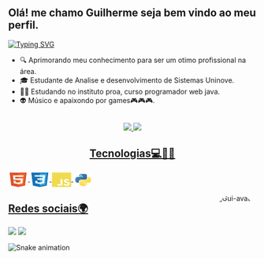 ## Olá! me chamo Guilherme seja bem vindo ao meu perfil.
[![Typing SVG](https://readme-typing-svg.herokuapp.com?color=%FFFF85ff&size=18&duration=6000&center=true&vCenter=true&width=600&lines=Hello+World+%3C3)](https://git.io/typing-svg)<br>


- 🔍 Aprimorando meu conhecimento para ser um otimo profissional na área.
- 🎓 Estudante de Analise e desenvolvimento de Sistemas Uninove.
- 👨‍💻 Estudando no instituto proa, curso programador web java.
- 👽 Músico e apaixondo por games🎮🎮🎮.
<br>
<div align="center">
  <a href="[https://github.com/GuiDEV1](https://github.com/Guipray)">
  <img height="180em"  src="https://github-readme-stats.vercel.app/api?username=Guipray&show_icons=true&theme=dark&include_all_commits=true&count_private=true"/> 
  <img height="180em" src="https://github-readme-stats.vercel.app/api/top-langs/?username=Guipray&layout=compact&langs_count=7&theme=dark"/>
</div>

 <h2 align="center">Tecnologias💻👨‍💻</h2>
<div style="display: inline_block">
  <img align="center" alt="Gui-HTML" height="30" width="40" src="https://raw.githubusercontent.com/devicons/devicon/master/icons/html5/html5-original.svg">
  <img align="center" alt="Gui-CSS" height="30" width="40" src="https://raw.githubusercontent.com/devicons/devicon/master/icons/css3/css3-original.svg">
  <img align="center" alt="Gui-Js" height="30" width="40" src="https://raw.githubusercontent.com/devicons/devicon/master/icons/javascript/javascript-plain.svg">
  <img align="center" alt="Gui-Python" height="30" width="40" src="https://raw.githubusercontent.com/devicons/devicon/master/icons/python/python-original.svg">
   
  <img align="right" alt="Gui-avatar" height="150" style="border-radius:50px;" src="https://user-images.githubusercontent.com/109701399/197629331-04f134ed-9b3f-4629-a087-cde5f9c745fc.png)
">
</div>
  
  ##
   <h2>Redes sociais🌍</h2>
<div>
  <a href="https://www.instagram.com/guipray/" target="_blank"><img src="https://img.shields.io/badge/-Instagram-%23E4405F?style=for-the-badge&logo=instagram&logoColor=white" target="_blank"></a>
  <a href="https://www.linkedin.com/in/guipray/" target="_blank"><img src="https://img.shields.io/badge/-LinkedIn-%230077B5?style=for-the-badge&logo=linkedin&logoColor=white" target="_blank"></a> 
  
  ![Snake animation](https://github.com/GuiDEV1/GuiDEV1/blob/output/github-contribution-grid-snake.svg)
</div>
